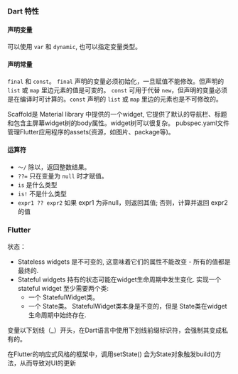 ---
---

### Dart 特性

#### 声明变量

可以使用 `var` 和 `dynamic`, 也可以指定变量类型。

#### 声明常量

`final` 和 `const`。
`final` 声明的变量必须初始化，一旦赋值不能修改。但声明的 `list` 或 `map` 里边元素的值是可变的。
`const` 可用于代替 `new`，但声明的变量必须是在编译时可计算的。`const` 声明的 `list` 或 `map` 里边的元素也是不可修改的。

Scaffold是 Material library 中提供的一个widget, 它提供了默认的导航栏、标题和包含主屏幕widget树的body属性。widget树可以很复杂。
pubspec.yaml文件管理Flutter应用程序的assets(资源，如图片、package等)。

#### 运算符

* `〜/` 除以，返回整数结果。
* `??=` 只在变量为 `null` 时才赋值。
* `is` 是什么类型
* `is!` 不是什么类型
* `expr1 ?? expr2` 如果 expr1 为非null，则返回其值; 否则，计算并返回 expr2 的值

### Flutter

状态：

* Stateless widgets 是不可变的, 这意味着它们的属性不能改变 - 所有的值都是最终的.
* Stateful widgets 持有的状态可能在widget生命周期中发生变化. 实现一个 stateful widget 至少需要两个类:
    * 一个 StatefulWidget类。
    * 一个 State类。 StatefulWidget类本身是不变的，但是 State类在widget生命周期中始终存在.
    
变量以下划线（_）开头，在Dart语言中使用下划线前缀标识符，会强制其变成私有的。

在Flutter的响应式风格的框架中，调用setState() 会为State对象触发build()方法，从而导致对UI的更新
